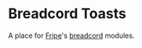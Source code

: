 # Breadcord Toasts
A place for [Fripe](https://github.com/Fripe079)'s [breadcord](https://github.com/Breadcord) modules.
